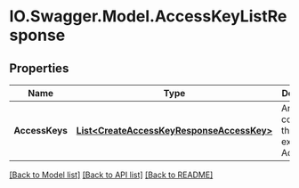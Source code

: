 # IO.Swagger.Model.AccessKeyListResponse
## Properties

Name | Type | Description | Notes
------------ | ------------- | ------------- | -------------
**AccessKeys** | [**List&lt;CreateAccessKeyResponseAccessKey&gt;**](CreateAccessKeyResponseAccessKey.md) | Array containing the list of existing AccessKeys | [optional] 

[[Back to Model list]](../README.md#documentation-for-models) [[Back to API list]](../README.md#documentation-for-api-endpoints) [[Back to README]](../README.md)

